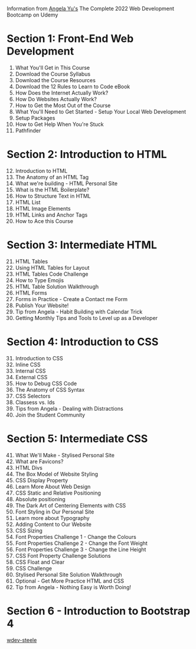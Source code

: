 Information from [Angela Yu's](https://www.udemy.com/user/4b4368a3-b5c8-4529-aa65-2056ec31f37e/) The Complete 2022 Web Development Bootcamp on Udemy


# Section 1: Front-End Web Development 
1. What You'll Get in This Course
2. Download the Course Syllabus
3. Download the Course Resources
4. Download the 12 Rules to Learn to Code eBook
5. How Does the Internet Actually Work?
6. How Do Websites Actually Work?
7. How to Get the Most Out of the Course
8. What You'll Need to Get Started - Setup Your Local Web Development 
9. Setup Packages
10. How to Get Help When You're Stuck
11. Pathfinder

# Section 2: Introduction to HTML
12. Introduction to HTML
13. The Anatomy of an HTML Tag
14. What we're building - HTML Personal Site
15. What is the HTML Boilerplate?
16. How to Structure Text in HTML
17. HTML List
18. HTML Image Elements
19. HTML Links and Anchor Tags
20. How to Ace this Course

# Section 3: Intermediate HTML
21. HTML Tables
22. Using HTML Tables for Layout
23. HTML Tables Code Challenge
24. How to Type Emojis
25. HTML Table Solution Walkthrough
26. HTML Forms
27. Forms in Practice - Create a Contact me Form
28. Publish Your Website!
29. Tip from Angela - Habit Building with Calendar Trick
30. Getting Monthly Tips and Tools to Level up as a Developer

# Section 4: Introduction to CSS
31. Introduction to CSS
32. Inline CSS
33. Internal CSS
34. External CSS
35. How to Debug CSS Code
36. The Anatomy of CSS Syntax
37. CSS Selectors
38. Classess vs. Ids
39. Tips from Angela - Dealing with Distractions
40. Join the Student Community

# Section 5: Intermediate CSS
41. What We'll Make - Stylised Personal Site
42. What are Favicons?
43. HTML Divs
44. The Box Model of Website Styling
45. CSS Display Property
46. Learn More About Web Design
47. CSS Static and Relative Positioning
48. Absolute positioning
49. The Dark Art of Centering Elements with CSS
50. Font Styling in Our Personal Site
51. Learn more about Typography
52. Adding Content to Our Website
53. CSS Sizing
54. Font Properties Challenge 1 - Change the Colours
55. Font Properties Challenge 2 - Change the Font Weight
56. Font Properties Challenge 3 - Change the Line Height
57. CSS Font Property Challenge Solutions
58. CSS Float and Clear
59. CSS Challenge
60. Stylised Personal Site Solution Walkthrough
61. Optional - Get More Practice HTML and CSS
62. Tip from Angela - Nothing Easy is Worth Doing!

# Section 6 - Introduction to Bootstrap 4

[wdev-steele](https://driphtyio.github.io/wdev-steele/)
